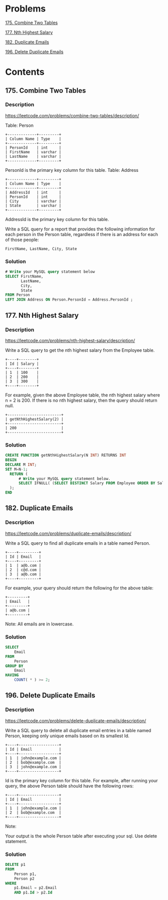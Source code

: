# Problems
[175. Combine Two Tables](#175.-Combine-Two-Tables)

[177. Nth Highest Salary](#177.-Nth-Highest-Salary)

[182. Duplicate Emails](#182.-Duplicate-Emails)

[196. Delete Duplicate Emails](#196.-Delete-Duplicate-Emails)
# Contents
## 175. Combine Two Tables
### Description
https://leetcode.com/problems/combine-two-tables/description/

Table: Person
```
+-------------+---------+
| Column Name | Type    |
+-------------+---------+
| PersonId    | int     |
| FirstName   | varchar |
| LastName    | varchar |
+-------------+---------+
```
PersonId is the primary key column for this table.
Table: Address
```
+-------------+---------+
| Column Name | Type    |
+-------------+---------+
| AddressId   | int     |
| PersonId    | int     |
| City        | varchar |
| State       | varchar |
+-------------+---------+
```
AddressId is the primary key column for this table.


Write a SQL query for a report that provides the following information for each person in the Person table, regardless if there is an address for each of those people:
```
FirstName, LastName, City, State
```
### Solution
```SQL
# Write your MySQL query statement below
SELECT FirstName,
       LastName,
       City,
       State
FROM Person
LEFT JOIN Address ON Person.PersonId = Address.PersonId ;
```


## 177. Nth Highest Salary
### Description
https://leetcode.com/problems/nth-highest-salary/description/

Write a SQL query to get the nth highest salary from the Employee table.
```
+----+--------+
| Id | Salary |
+----+--------+
| 1  | 100    |
| 2  | 200    |
| 3  | 300    |
+----+--------+
```
For example, given the above Employee table, the nth highest salary where n = 2 is 200. If there is no nth highest salary, then the query should return null.

```
+------------------------+
| getNthHighestSalary(2) |
+------------------------+
| 200                    |
+------------------------+
```

### Solution

```SQL
CREATE FUNCTION getNthHighestSalary(N INT) RETURNS INT
BEGIN
DECLARE M INT;
SET M=N-1;
  RETURN (
      # Write your MySQL query statement below.
      SELECT IFNULL( (SELECT DISTINCT Salary FROM Employee ORDER BY Salary DESC LIMIT M, 1), NULL )
  );
END
```

## 182. Duplicate Emails
### Description
https://leetcode.com/problems/duplicate-emails/description/

Write a SQL query to find all duplicate emails in a table named Person.
```
+----+---------+
| Id | Email   |
+----+---------+
| 1  | a@b.com |
| 2  | c@d.com |
| 3  | a@b.com |
+----+---------+
```
For example, your query should return the following for the above table:
```
+---------+
| Email   |
+---------+
| a@b.com |
+---------+
```
Note: All emails are in lowercase.
### Solution
```sql
SELECT
    Email
FROM
    Person
GROUP BY
    Email
HAVING
    COUNT( * ) >= 2;
```
## 196. Delete Duplicate Emails
### Description
https://leetcode.com/problems/delete-duplicate-emails/description/

Write a SQL query to delete all duplicate email entries in a table named Person, keeping only unique emails based on its smallest Id.
```
+----+------------------+
| Id | Email            |
+----+------------------+
| 1  | john@example.com |
| 2  | bob@example.com  |
| 3  | john@example.com |
+----+------------------+
```
Id is the primary key column for this table.
For example, after running your query, the above Person table should have the following rows:
```
+----+------------------+
| Id | Email            |
+----+------------------+
| 1  | john@example.com |
| 2  | bob@example.com  |
+----+------------------+
```
Note:

Your output is the whole Person table after executing your sql. Use delete statement.

### Solution

```sql
DELETE p1
FROM
    Person p1,
    Person p2
WHERE
    p1.Email = p2.Email
    AND p1.Id > p2.Id
```
